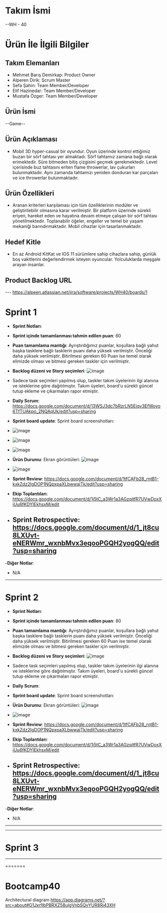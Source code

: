 # **Takım İsmi**

--WH - 40 

# Ürün İle İlgili Bilgiler

## Takım Elemanları

- Mehmet Barış Demirkap: Product Owner
- Alperen Dirik: Scrum Master
- Sefa Şahin: Team Member/Developer
- Elif Hazinedar: Team Member/Developer
- Mustafa Özger: Team Member/Developer

## Ürün İsmi

--Game--

## Ürün Açıklaması

- Mobil 3D hyper-casual bir oyundur. Oyun üzerinde kontrol ettiğimiz buzan bir sörf tahtası yer almaktadı. Sörf tahtamız zamana bağlı olarak erimektedir. Süre bitmeden bitiş çizgisini geçmek gerekmektedir. Level içerisinde buz tahtasını eriten flame throwerlar, lav çukurları bulunmaktadır. Aynı zamanda tahtamızı yeniden donduran kar parçaları ve ice throwerlar bulunmaktadır.

## Ürün Özellikleri

- Aranan kriterleri karşılaması için tüm özelliklerinin modüler ve geliştirilebilir olmasına karar verilmiştir. Bir platform üzerinde sürekli eriyen, hareket eden ve hayatına devam etmeye çalışan bir sörf tahtası yönetilmektedir. Toplanabilir öğeler, engeller ve temel bir yaşam mekaniği barındırmaktadır. Mobil cihazlar için tasarlanmaktadır.

## Hedef Kitle

- En az Android KitKat ve IOS 11 sürümlere sahip cihazlara sahip, günlük boş vakitlerini değerlendirmek isteyen oyuncular. Yolculuklarda meşgale arayan insanlar.


## Product Backlog URL

--- https://alpeen.atlassian.net/jira/software/projects/WH40/boards/1

# Sprint 1

- **Sprint Notları**: 

- **Sprint içinde tamamlanması tahmin edilen puan**: 60

- **Puan tamamlama mantığı**: Ayrıştırdığımız puanlar, koşullara bağlı yahut başka tasklere bağlı tasklerin puanı daha yüksek verilmiştir. Önceliği daha yüksek verilmiştir. Bitirilmesi gereken 60 Puan ise temel olarak elimizde olması ve bitmesi gereken taskler için verilmiştir.

- **Backlog düzeni ve Story seçimleri**: ![image](https://user-images.githubusercontent.com/95375876/167297172-985cd608-cb51-47b8-a051-b21283652525.png)
- Sadece task seçimleri yapılmış olup, taskler takım üyelerinin ilgi alanına ve isteklerine göre dağıtılmıştır. Takım üyeleri, board'u sürekli güncel tutup ekleme ve çıkarmaları rapor etmiştir.



- **Daily Scrum**: https://docs.google.com/document/d/13WSJ3dc7bRzrLN5Eiqv3EfWoyo6TfTUAkpo_2NQAqUk/edit?usp=sharing

- **Sprint board update**: Sprint board screenshotları:
- ![image](https://user-images.githubusercontent.com/95375876/167297106-d1517d54-4e5e-4e7b-ba88-5f2344272f9f.png)
- ![image](https://user-images.githubusercontent.com/95375876/167297120-20cc372e-fb57-4f2a-8d16-778df27a6142.png)
- ![image](https://user-images.githubusercontent.com/95375876/167308481-a7f64ef4-892a-4f41-8baf-b13ff7136c4d.png)




- **Ürün Durumu**: Ekran görüntüleri: ![image](https://user-images.githubusercontent.com/95375876/167247570-354bc6a4-eb52-464a-a1fe-e0cc5abaddd7.png)
- ![image](https://user-images.githubusercontent.com/95375876/167247589-05cefcc5-b5ff-4c29-b1a4-8c0767a60eeb.png)




- **Sprint Review**: https://docs.google.com/document/d/1tfCAFb28_rntB1-kxkZdz2IgDOP1NQpxpaXLbwwajTk/edit?usp=sharing

- **Ekip Toplantıları**: https://docs.google.com/document/d/1j5tC_a3Wr1a3AGzqjtfR7UVwDoxXiUu6fKDYIEkhsxM/edit


- **Sprint Retrospective:** https://docs.google.com/document/d/1_jt8cu8LXUvt-eNERWmr_wxnbMvx3eqooPGQH2yogQQ/edit?usp=sharing
  - 
 

-**Diğer Notlar**:
- N/A

---

# Sprint 2
- **Sprint Notları**: 

- **Sprint içinde tamamlanması tahmin edilen puan**: 80

- **Puan tamamlama mantığı**: Ayrıştırdığımız puanlar, koşullara bağlı yahut başka tasklere bağlı tasklerin puanı daha yüksek verilmiştir. Önceliği daha yüksek verilmiştir. Bitirilmesi gereken 60 Puan ise temel olarak elimizde olması ve bitmesi gereken taskler için verilmiştir.

- **Backlog düzeni ve Story seçimleri**: ![image](https://user-images.githubusercontent.com/95375876/167297172-985cd608-cb51-47b8-a051-b21283652525.png)
- Sadece task seçimleri yapılmış olup, taskler takım üyelerinin ilgi alanına ve isteklerine göre dağıtılmıştır. Takım üyeleri, board'u sürekli güncel tutup ekleme ve çıkarmaları rapor etmiştir.



- **Daily Scrum**: 

- **Sprint board update**: Sprint board screenshotları:





- **Ürün Durumu**: Ekran görüntüleri: ![image](https://user-images.githubusercontent.com/95375876/167247570-354bc6a4-eb52-464a-a1fe-e0cc5abaddd7.png)
- ![image](https://user-images.githubusercontent.com/95375876/167247589-05cefcc5-b5ff-4c29-b1a4-8c0767a60eeb.png)




- **Sprint Review**: https://docs.google.com/document/d/1tfCAFb28_rntB1-kxkZdz2IgDOP1NQpxpaXLbwwajTk/edit?usp=sharing

- **Ekip Toplantıları**: https://docs.google.com/document/d/1j5tC_a3Wr1a3AGzqjtfR7UVwDoxXiUu6fKDYIEkhsxM/edit


- **Sprint Retrospective:** https://docs.google.com/document/d/1_jt8cu8LXUvt-eNERWmr_wxnbMvx3eqooPGQH2yogQQ/edit?usp=sharing
  - 
 

-**Diğer Notlar**:
- N/A

---


---

# Sprint 3

---
=======
# Bootcamp40

Architectural diagram https://app.diagrams.net/?src=about#G1JxrfIbPBRXZ58ulgVnbSQvYUR8Ri43XH
